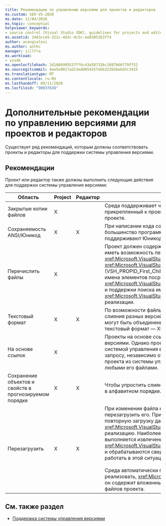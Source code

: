```yaml
---
title: Рекомендации по управлению версиями для проектов и редакторов
ms.custom: SEO-VS-2020
ms.date: 11/04/2016
ms.topic: conceptual
helpviewer_keywords:
- source control [Visual Studio SDK], guidelines for projects and editors
ms.assetid: 2483cce5-321c-4d3c-9c5c-ee8385263f74
author: acangialosi
ms.author: anthc
manager: jillfra
ms.workload:
- vssdk
ms.openlocfilehash: 2d1066995537ff6c43a587326c1087b66f79ff52
ms.sourcegitcommit: 4ae5e9817ad13edd05425febb322b5be6d3c3425
ms.translationtype: MT
ms.contentlocale: ru-RU
ms.lasthandoff: 09/11/2020
ms.locfileid: "90037638"
---
```

# <a name="additional-source-control-guidelines-for-projects-and-editors"></a>Дополнительные рекомендации по управлению версиями для проектов и редакторов
Существует ряд рекомендаций, которым должны соответствовать проекты и редакторы для поддержки системы управления версиями.

## <a name="guidelines"></a>Рекомендации
 Проект или редактор также должны выполнить следующие действия для поддержки системы управления версиями:

|Область|Project|Редактор|Сведения|
|----------|-------------|------------|-------------|
|Закрытые копии файлов|X||Среда поддерживает частные копии файлов. То есть каждый пользователь, прикрепленный к проекту, имеет собственную закрытую копию файлов в этом проекте.|
|Сохраняемость ANSI/Юникод|X|X|При написании кода сохраняемости сохранять файлы в форме ANSI, так как большинство программ управления версиями в настоящее время не поддерживают Юникод.|
|Перечислить файлы|X||Проект должен содержать конкретный список всех файлов внутри него и должен иметь возможность перечислить список файлов с помощью <xref:Microsoft.VisualStudio.Shell.Interop.IVsSccProject2> или <xref:Microsoft.VisualStudio.Shell.Interop.IVsHierarchy.GetProperty%2A> (VSH_PROPID_First_Child/Next_Sibling). Проект также должен предоставлять имена элементов посредством его <xref:Microsoft.VisualStudio.Shell.Interop.IVsProject.GetMkDocument%2A> реализации и поддержки поиска имен (включая специальные файлы) с помощью его <xref:Microsoft.VisualStudio.Shell.Interop.IVsProject.IsDocumentInProject%2A> реализации.|
|Текстовый формат|X|X|По возможности файлы должны быть в текстовом формате для поддержки слияния разных версий. Файлы, которые не находятся в текстовом формате, не могут быть объединены с другими версиями файла позже. Предпочтительный текстовый формат — XML.|
|На основе ссылок|X||Проекты на основе ссылок легко поддерживаются в системе управления версиями. Однако проекты на основе каталогов также поддерживаются системой управления версиями, если проект может создать список файлов по запросу, независимо от того, существуют ли эти файлы на диске. При открытии проекта из системы управления версиями файл проекта сначала выдается перед любыми его файлами.|
|Сохранение объектов и свойств в прогнозируемом порядке|X|X|Чтобы упростить слияние, сохраните файлы в определенном порядке, например в алфавитном порядке.|
|Перезагрузить|X|X|При изменении файла на диске редактор должен иметь возможность перезагрузить его. При участии в системе управления версиями среда выполнит повторную загрузку данных, вызвав <xref:Microsoft.VisualStudio.Shell.Interop.IVsPersistDocData2.ReloadDocData%2A> реализацию. Наиболее сложная повторная загрузка происходит, когда выполняется извлечение, когда вызывается Ивскуередиткуерисаве:: <xref:Microsoft.VisualStudio.Shell.Interop.IVsQueryEditQuerySave2.QueryEditFiles%2A> и обрабатываются сведения. Однако код перезагрузки должен быть способен работать в этой ситуации.<br /><br /> Среда автоматически перезагружает файлы проекта. Однако проект должен реализовать, <xref:Microsoft.VisualStudio.Shell.Interop.IVsPersistHierarchyItem2> если он содержит вложенные иерархии для поддержки перезагрузки вложенных файлов проекта.|

## <a name="see-also"></a>См. также раздел
- [Поддержка системы управления версиями](../../extensibility/internals/supporting-source-control.md)
